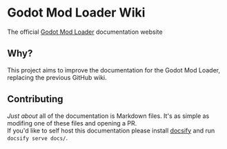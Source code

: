 # Godot Mod Loader Wiki
The official [Godot Mod Loader](https://github.com/GodotModding/godot-mod-loader) documentation website

## Why?
This project aims to improve the documentation for the Godot Mod Loader, replacing the previous GitHub wiki.

## Contributing
*Just about* all of the documentation is Markdown files. It's as simple as modifing one of these files and opening a PR.   
If you'd like to self host this documentation please install [docsify](https://docsify.js.org/#/) and run `docsify serve docs/`.
